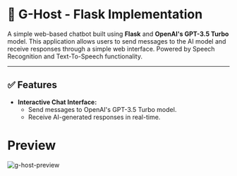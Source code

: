 # 🧠 G-Host - Flask Implementation

A simple web-based chatbot built using **Flask** and **OpenAI's GPT-3.5 Turbo** model. This application allows users to send messages to the AI model and receive responses through a simple web interface. Powered by Speech Recognition and Text-To-Speech functionality.

---

## ✅ **Features**

- **Interactive Chat Interface:**
  - Send messages to OpenAI's GPT-3.5 Turbo model.
  - Receive AI-generated responses in real-time.
 
# Preview

![g-host-preview](https://user-images.githubusercontent.com/48402736/227199429-07951e5e-8f06-4a9c-9db4-02716d75de77.png)
